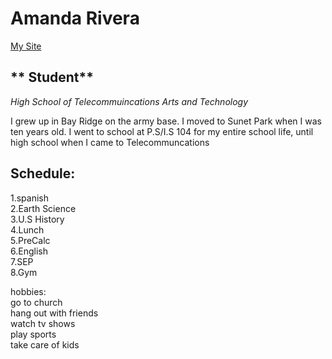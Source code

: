 # Amanda Rivera

[My Site](amandar8529@hstat.org)

## ** Student**

_High School of Telecommuincations Arts and Technology_

I grew up in Bay Ridge on the army base. I moved to Sunet Park when I was ten years old. I went to school at P.S/I.S 104 for my entire school life, until high school when I came to Telecommuncations

## Schedule:  
1.spanish  
2.Earth Science  
3.U.S History  
4.Lunch  
5.PreCalc  
6.English  
7.SEP  
8.Gym

hobbies:  
  go to church  
  hang out with friends  
  watch tv shows  
  play sports  
  take care of kids